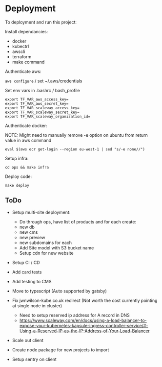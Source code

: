 # Deployment

To deployment and run this project:

Install dependancies:

- docker
- kubectrl
- awscli
- terraform
- make command

Authenticate aws:

`aws configure` / set ~/.aws/credentials

Set env vars in .bashrc / bash_profile

```
export TF_VAR_aws_access_key=
export TF_VAR_aws_secret_key=
export TF_VAR_scaleway_access_key=
export TF_VAR_scaleway_secret_key=
export TF_VAR_scaleway_organization_id=

```

Authenticate docker:

NOTE: Might need to manually remove -e option on ubuntu from return value in aws command

`eval $(aws ecr get-login --region eu-west-1 | sed "s/-e none//")`

Setup infra:

`cd ops && make infra`

Deploy code:

`make deploy`

## ToDo

- Setup multi-site deployment:
  - Do through ops, have list of products and for each create:
  - new db
  - new cms
  - new preview
  - new subdomains for each
  - Add Site model with S3 bucket name
  - Setup cdn for new website
- Setup CI / CD
- Add card tests
- Add testing to CMS
- Move to typescript (Auto supported by gatsby)

- Fix jwnwilson-kube.co.uk redirect (Not worth the cost currently pointing at single node in cluster)
  - Need to setup reserved ip address for A record in DNS
  - https://www.scaleway.com/en/docs/using-a-load-balancer-to-expose-your-kubernetes-kapsule-ingress-controller-service/#-Using-a-Reserved-IP-as-the-IP-Address-of-Your-Load-Balancer

- Scale out client
- Create node package for new projects to import
- Setup sentry on client